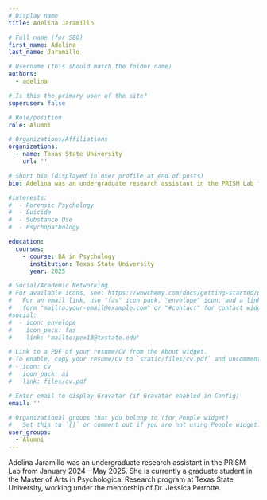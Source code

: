 ```yaml
---
# Display name
title: Adelina Jaramillo

# Full name (for SEO)
first_name: Adelina
last_name: Jaramillo

# Username (this should match the folder name)
authors:
  - adelina

# Is this the primary user of the site?
superuser: false

# Role/position
role: Alumni

# Organizations/Affiliations
organizations:
  - name: Texas State University
    url: ''

# Short bio (displayed in user profile at end of posts)
bio: Adelina was an undergraduate research assistant in the PRISM Lab from January 2024 - May 2025.

#interests:
#  - Forensic Psychology
#  - Suicide
#  - Substance Use
#  - Psychopathology

education:
  courses:
    - course: BA in Psychology
      institution: Texas State University
      year: 2025

# Social/Academic Networking
# For available icons, see: https://wowchemy.com/docs/getting-started/page-builder/#icons
#   For an email link, use "fas" icon pack, "envelope" icon, and a link in the
#   form "mailto:your-email@example.com" or "#contact" for contact widget.
#social:
#  - icon: envelope
#    icon_pack: fas
#    link: 'mailto:pex13@txstate.edu'

# Link to a PDF of your resume/CV from the About widget.
# To enable, copy your resume/CV to `static/files/cv.pdf` and uncomment the lines below.
# - icon: cv
#   icon_pack: ai
#   link: files/cv.pdf

# Enter email to display Gravatar (if Gravatar enabled in Config)
email: ''

# Organizational groups that you belong to (for People widget)
#   Set this to `[]` or comment out if you are not using People widget.
user_groups:
  - Alumni
---
```


Adelina Jaramillo was an undergraduate research assistant in the PRISM Lab from January 2024 - May 2025. She is currently a graduate student in the Master of Arts in Psychological Research program at Texas State University, working under the mentorship of Dr. Jessica Perrotte.